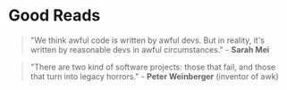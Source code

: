 # Good Reads

<!-- 1 -->

> "We think awful code is written by awful devs. But in reality, it's written by reasonable devs in awful circumstances." - **Sarah Mei**

<!-- 2 -->

> "There are two kind of software projects: those that fail, and those that turn into legacy horrors." - **Peter Weinberger** (inventor of awk)
